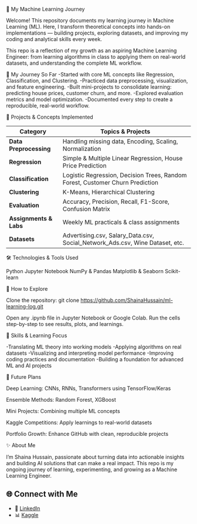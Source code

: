 🧠 My Machine Learning Journey

Welcome! This repository documents my learning journey in Machine Learning (ML). Here, I transform theoretical concepts into hands-on implementations — building projects, exploring datasets, and improving my coding and analytical skills every week.

This repo is a reflection of my growth as an aspiring Machine Learning Engineer: from learning algorithms in class to applying them on real-world datasets, and understanding the complete ML workflow.

🌟 My Journey So Far
-Started with core ML concepts like Regression, Classification, and Clustering.
-Practiced data preprocessing, visualization, and feature engineering.
-Built mini-projects to consolidate learning: predicting house prices, customer churn, and more.
-Explored evaluation metrics and model optimization.
-Documented every step to create a reproducible, real-world workflow.


📘 Projects & Concepts Implemented

| Category               | Topics & Projects                                                             |
| ---------------------- | ----------------------------------------------------------------------------- |
| **Data Preprocessing** | Handling missing data, Encoding, Scaling, Normalization                       |
| **Regression**         | Simple & Multiple Linear Regression, House Price Prediction                   |
| **Classification**     | Logistic Regression, Decision Trees, Random Forest, Customer Churn Prediction |
| **Clustering**         | K-Means, Hierarchical Clustering                                              |
| **Evaluation**         | Accuracy, Precision, Recall, F1-Score, Confusion Matrix                       |
| **Assignments & Labs** | Weekly ML practicals & class assignments                                      |
| **Datasets**           | Advertising.csv, Salary_Data.csv, Social_Network_Ads.csv, Wine Dataset, etc.  |

🛠️ Technologies & Tools Used

Python
Jupyter Notebook
NumPy & Pandas
Matplotlib & Seaborn
Scikit-learn

🚀 How to Explore

Clone the repository:
git clone https://github.com/ShainaHussain/ml-learning-log.git

Open any .ipynb file in Jupyter Notebook or Google Colab.
Run the cells step-by-step to see results, plots, and learnings.

🌱 Skills & Learning Focus

-Translating ML theory into working models
-Applying algorithms on real datasets
-Visualizing and interpreting model performance
-Improving coding practices and documentation
-Building a foundation for advanced ML and AI projects

🧾 Future Plans

Deep Learning: CNNs, RNNs, Transformers using TensorFlow/Keras

Ensemble Methods: Random Forest, XGBoost

Mini Projects: Combining multiple ML concepts

Kaggle Competitions: Apply learnings to real-world datasets

Portfolio Growth: Enhance GitHub with clean, reproducible projects

✨ About Me

I’m Shaina Hussain, passionate about turning data into actionable insights and building AI solutions that can make a real impact. This repo is my ongoing journey of learning, experimenting, and growing as a Machine Learning Engineer.

## 🌐 Connect with Me

- 🔗 [LinkedIn](https://www.linkedin.com/in/shaina-hussain/)  
- 📊 [Kaggle](https://www.kaggle.com/shaina01032006)  

